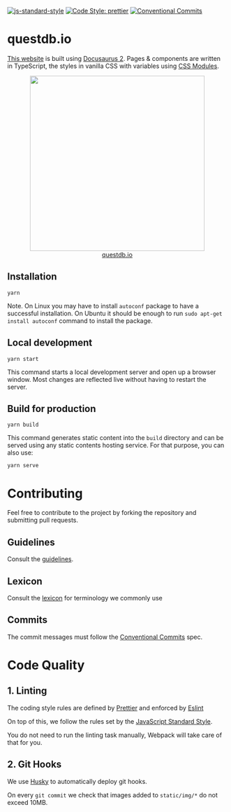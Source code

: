 [![js-standard-style](https://img.shields.io/badge/code%20style-standard-brightgreen.svg)](http://standardjs.com)
[![Code Style: prettier](https://img.shields.io/badge/code_style-prettier-ff69b4.svg)](https://github.com/prettier/prettier)
[![Conventional Commits](https://img.shields.io/badge/Conventional%20Commits-1.0.0-green.svg)](https://conventionalcommits.org)

# questdb.io

[This website](https://questdb.io) is built using
[Docusaurus 2](https://v2.docusaurus.io/). Pages & components are written in
TypeScript, the styles in vanilla CSS with variables using
[CSS Modules](https://github.com/css-modules/css-modules).

<!-- prettier-ignore-start -->
<div align="center">
  <a href="http://questdb.io">
    <img src=".github/console.png" width="400" />
  </a>
</div>
<div align="center">
  <a href="http://questdb.io">
    questdb.io
  </a>
</div>
<!-- prettier-ignore-end -->

## Installation

```script
yarn
```

Note. On Linux you may have to install `autoconf` package to have a successful
installation. On Ubuntu it should be enough to run
`sudo apt-get install autoconf` command to install the package.

## Local development

```script
yarn start
```

This command starts a local development server and open up a browser window.
Most changes are reflected live without having to restart the server.

## Build for production

```script
yarn build
```

This command generates static content into the `build` directory and can be
served using any static contents hosting service. For that purpose, you can also
use:

```script
yarn serve
```

# Contributing

Feel free to contribute to the project by forking the repository and submitting
pull requests.

## Guidelines

Consult the
[guidelines](https://github.com/questdb/questdb.io/blob/master/docs/__guidelines/markdown.md).

## Lexicon

Consult the
[lexicon](https://github.com/questdb/questdb.io/blob/master/docs/__guidelines/lexicon.md)
for terminology we commonly use

## Commits

The commit messages must follow the
[Conventional Commits](https://conventionalcommits.org/) spec.

# Code Quality

## 1. Linting

The coding style rules are defined by [Prettier](https://prettier.io/) and
enforced by [Eslint](https://eslint.org)

On top of this, we follow the rules set by the
[JavaScript Standard Style](https://standardjs.com/rules.html).

You do not need to run the linting task manually, Webpack will take care of that
for you.

## 2. Git Hooks

We use [Husky](https://github.com/typicode/husky) to automatically deploy git
hooks.

On every `git commit` we check that images added to `static/img/*` do not exceed
10MB.
